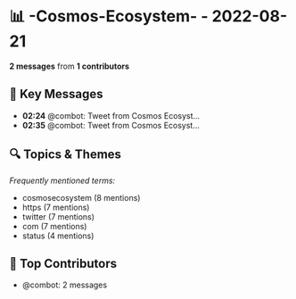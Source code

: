 # 📊 -Cosmos-Ecosystem- - 2022-08-21
**2 messages** from **1 contributors**

## 💬 Key Messages
- **02:24** @combot: [‌‌‌‌‎⁠](https://twitter.com/CosmosEcosystem/status/1561177425865838595)Tweet from Cosmos Ecosyst...
- **02:35** @combot: [‌‌‌‌‎⁠](https://twitter.com/CosmosEcosystem/status/1561180013222940673)Tweet from Cosmos Ecosyst...

## 🔍 Topics & Themes
*Frequently mentioned terms:*
- cosmosecosystem (8 mentions)
- https (7 mentions)
- twitter (7 mentions)
- com (7 mentions)
- status (4 mentions)

## 👥 Top Contributors
- @combot: 2 messages